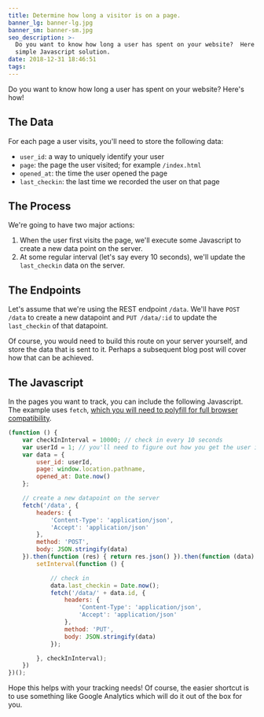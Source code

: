 ```yaml
---
title: Determine how long a visitor is on a page.
banner_lg: banner-lg.jpg
banner_sm: banner-sm.jpg
seo_description: >-
  Do you want to know how long a user has spent on your website?  Here's a
  simple Javascript solution.
date: 2018-12-31 18:46:51
tags:
---
```



Do you want to know how long a user has spent on your website?  Here's how!

## The Data

For each page a user visits, you'll need to store the following data:

- `user_id`: a way to uniquely identify your user
- `page`: the page the user visited; for example `/index.html`
- `opened_at`: the time the user opened the page
- `last_checkin`: the last time we recorded the user on that page

## The Process

We're going to have two major actions:

1. When the user first visits the page, we'll execute some Javascript to create a new data point on the server.
2. At some regular interval (let's say every 10 seconds), we'll update the `last_checkin` data on the server.

## The Endpoints

Let's assume that we're using the REST endpoint `/data`.  We'll have `POST /data` to create a new datapoint and `PUT /data/:id` to update the `last_checkin` of that datapoint.

Of course, you would need to build this route on your server yourself, and store the data that is sent to it.  Perhaps a subsequent blog post will cover how that can be achieved.

## The Javascript

In the pages you want to track, you can include the following Javascript.  The example uses `fetch`, [which you will need to polyfill for full browser compatibility](https://github.com/github/fetch).

```javascript
(function () {
	var checkInInterval = 10000; // check in every 10 seconds
	var userId = 1; // you'll need to figure out how you get the user id
	var data = {
		user_id: userId, 
		page: window.location.pathname,
		opened_at: Date.now()
	};

	// create a new datapoint on the server
	fetch('/data', {
		headers: {
			'Content-Type': 'application/json',
			'Accept': 'application/json'
		},
		method: 'POST',
		body: JSON.stringify(data)
	}).then(function (res) { return res.json() }).then(function (data) {
		setInterval(function () {

			// check in
			data.last_checkin = Date.now();
			fetch('/data/' + data.id, {
				headers: {
					'Content-Type': 'application/json',
					'Accept': 'application/json'
				},
				method: 'PUT',
				body: JSON.stringify(data)
			});

		}, checkInInterval);
	})
})();
```

Hope this helps with your tracking needs!  Of course, the easier shortcut is to use something like Google Analytics which will do it out of the box for you.
